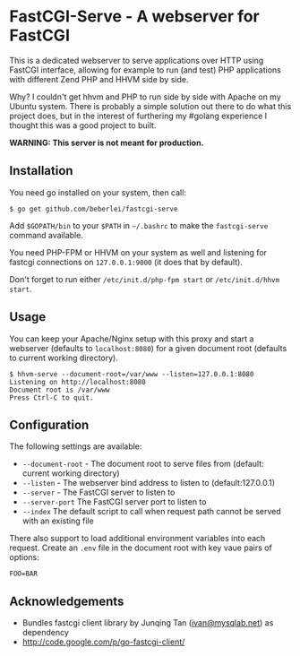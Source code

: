 # FastCGI-Serve - A webserver for FastCGI

This is a dedicated webserver to serve applications over HTTP using FastCGI
interface, allowing for example to run (and test) PHP applications with
different Zend PHP and HHVM side by side.

Why? I couldn't get hhvm and PHP to run side by side with Apache on my Ubuntu system.
There is probably a simple solution out there to do what this project does, but
in the interest of furthering my #golang experience I thought this was a good project
to built.

**WARNING: This server is not meant for production.**

## Installation

You need go installed on your system, then call:

    $ go get github.com/beberlei/fastcgi-serve

Add `$GOPATH/bin` to your `$PATH` in `~/.bashrc` to make the `fastcgi-serve` command available.

You need PHP-FPM or HHVM on your system as well and listening for fastcgi
connections on `127.0.0.1:9000` (it does that by default).

Don't forget to run either `/etc/init.d/php-fpm start` or `/etc/init.d/hhvm start`.

## Usage

You can keep your Apache/Nginx setup with this proxy and start a webserver (defaults to `localhost:8080`)
for a given document root (defaults to current working directory).

    $ hhvm-serve --document-root=/var/www --listen=127.0.0.1:8080
    Listening on http://localhost:8080
    Document root is /var/www
    Press Ctrl-C to quit.

## Configuration

The following settings are available:

- `--document-root` - The document root to serve files from (default: current working directory)
- `--listen` - The webserver bind address to listen to (default:127.0.0.1)
- `--server` - The FastCGI server to listen to
- `--server-port` The FastCGI server port to listen to
- `--index` The default script to call when request path cannot be served with an existing file

There also support to load additional environment variables into each request.
Create an `.env` file in the document root with key vaue pairs of options:

    FOO=BAR

## Acknowledgements

- Bundles fastcgi client library by Junqing Tan (ivan@mysqlab.net) as dependency
- http://code.google.com/p/go-fastcgi-client/

